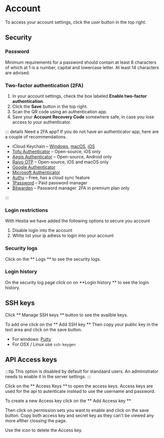 # Account

To access your account settings, click the <i class="fas fa-lg fa-fw fa-user-circle"><span class="visually-hidden">user</span></i> button in the top right.

## Security

### Password

Minimum requirements for a password should contain at least 8 characters of which at 1 is a number, capital and lowercase letter. At least 14 characters are advised.

### Two-factor authentication (2FA)

1. In your account settings, check the box labeled **Enable two-factor authentication**.
2. Click the **<i class="fas fa-fw fa-save"></i> Save** button in the top right.
3. Scan the QR code using an authentication app.
4. Save your **Account Recovery Code** somewhere safe, in case you lose access to your authenticator.

::: details Need a 2FA app?
If you do not have an authenticator app, here are a couple of recommendations.

- iCloud Keychain – [Windows](https://9to5mac.com/2022/07/25/icloud-passwords-windows-2fa-code/), [macOS](https://9to5mac.com/2021/11/16/use-safari-password-manager-and-2fa-autofill/), [iOS](https://9to5mac.com/2022/03/07/use-ios-15-2fa-code-generator-plus-autofill-iphone/)
- [Tofu Authenticator](https://www.tofuauth.com/) – Open-source, iOS only
- [Aegis Authenticator](https://getaegis.app/) – Open-source, Android only
- [Raivo OTP](https://github.com/raivo-otp/) – Open-source, iOS and macOS only
- [Google Authenticator](https://googleauthenticator.net/)
- [Microsoft Authenticator](https://www.microsoft.com/en-ca/security/mobile-authenticator-app)
- [Authy](https://authy.com/) – Free, has a cloud sync feature
- [1Password](https://1password.com/) – Paid password manager
- [Bitwarden](https://bitwarden.com/) – Password manager. 2FA in premium plan only

:::

### Login restrictions

With Hestia we have added the following options to secure you account

1. Disable login into the account
2. White list your ip adress to login into your account

### Security logs

Click on the ** <i class="fas fa-history"></i> Logs ** to see the security logs.

### Login history

On the security log page click on on **<i class="fas fa-binoculars"></i>Login history ** to see the login history.

## SSH keys

Click ** <i class="fas fa-key status-icon orange"></i>Manage SSH keys ** button to see the availble keys. 

To add one click on the ** <i class="fas fa-plus-circle"></i>Add SSH key ** Then copy your public key in the text area and click on the save button. 

- For windows: [Putty](https://www.ssh.com/academy/ssh/putty/windows/puttygen#running-puttygen)
- For OSX / Linux use `ssh-keygen`

## API Access keys

:::tip
  This option is disabled by default for standaard users. An administrator needs to enable it in the server settings.
:::

Click on the ** <i class="fas fa-key status-icon purple"></i>Access Keys ** to open the access keys. Access keys are used for the api to autenticate instead to use the username and password. 

To create a new Access key click on the ** <i class="fas fa-fw fa-plus-circle"></i> Add Access key **

Then click on permission sets you want to enable and click on the save button. Copy both access key and secret key as they can't be viewed any more afther clossing the page.

Use the **<i class="fas fa-trash"></i>** icon to delete the Access key.
 
